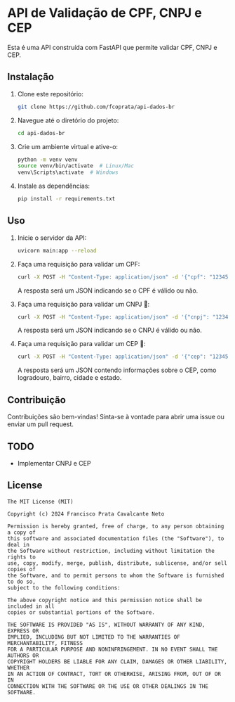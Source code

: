 # API de Validação de CPF, CNPJ e CEP

Esta é uma API construída com FastAPI que permite validar CPF, CNPJ e CEP.

## Instalação

1. Clone este repositório:

    ```bash
    git clone https://github.com/fcoprata/api-dados-br
    ```

2. Navegue até o diretório do projeto:

    ```bash
    cd api-dados-br
    ```

3. Crie um ambiente virtual e ative-o:

    ```bash
    python -m venv venv
    source venv/bin/activate  # Linux/Mac
    venv\Scripts\activate  # Windows
    ```

4. Instale as dependências:

    ```bash
    pip install -r requirements.txt
    ```

## Uso

1. Inicie o servidor da API:

    ```bash
    uvicorn main:app --reload
    ```

2. Faça uma requisição para validar um CPF:

    ```bash
    curl -X POST -H "Content-Type: application/json" -d '{"cpf": "12345678900"}' http://localhost:8000/validate/cpf
    ```

    A resposta será um JSON indicando se o CPF é válido ou não.


3. Faça uma requisição para validar um CNPJ 🚧:

    ```bash
    curl -X POST -H "Content-Type: application/json" -d '{"cnpj": "12345678000199"}' http://localhost:8000/validate/cnpj
    ```

    A resposta será um JSON indicando se o CNPJ é válido ou não.

4. Faça uma requisição para validar um CEP 🚧:

    ```bash
    curl -X POST -H "Content-Type: application/json" -d '{"cep": "12345678"}' http://localhost:8000/validate/cep
    ```

    A resposta será um JSON contendo informações sobre o CEP, como logradouro, bairro, cidade e estado.

## Contribuição

Contribuições são bem-vindas! Sinta-se à vontade para abrir uma issue ou enviar um pull request.


## TODO
- Implementar CNPJ e CEP

## License

```
The MIT License (MIT)

Copyright (c) 2024 Francisco Prata Cavalcante Neto

Permission is hereby granted, free of charge, to any person obtaining a copy of
this software and associated documentation files (the "Software"), to deal in
the Software without restriction, including without limitation the rights to
use, copy, modify, merge, publish, distribute, sublicense, and/or sell copies of
the Software, and to permit persons to whom the Software is furnished to do so,
subject to the following conditions:

The above copyright notice and this permission notice shall be included in all
copies or substantial portions of the Software.

THE SOFTWARE IS PROVIDED "AS IS", WITHOUT WARRANTY OF ANY KIND, EXPRESS OR
IMPLIED, INCLUDING BUT NOT LIMITED TO THE WARRANTIES OF MERCHANTABILITY, FITNESS
FOR A PARTICULAR PURPOSE AND NONINFRINGEMENT. IN NO EVENT SHALL THE AUTHORS OR
COPYRIGHT HOLDERS BE LIABLE FOR ANY CLAIM, DAMAGES OR OTHER LIABILITY, WHETHER
IN AN ACTION OF CONTRACT, TORT OR OTHERWISE, ARISING FROM, OUT OF OR IN
CONNECTION WITH THE SOFTWARE OR THE USE OR OTHER DEALINGS IN THE SOFTWARE.
```